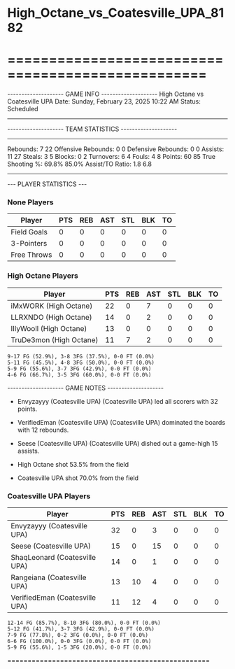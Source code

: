 # High_Octane_vs_Coatesville_UPA_8182

==================================================
==================================================

-------------------- GAME INFO --------------------
High Octane vs Coatesville UPA
Date: Sunday, February 23, 2025 10:22 AM
Status: Scheduled

--------------------------------------------------

-------------------- TEAM STATISTICS --------------------

---------------------------------------------------------------------------
Rebounds:                 7                         22
Offensive Rebounds:       0                         0
Defensive Rebounds:       0                         0
Assists:                  11                        27
Steals:                   3                         5
Blocks:                   0                         2
Turnovers:                6                         4
Fouls:                    4                         8
Points:                   60                        85
True Shooting %:          69.8%                     85.0%
Assist/TO Ratio:          1.8                       6.8

--------------------------------------------------

--- PLAYER STATISTICS ---

### None Players

|Player|PTS|REB|AST|STL|BLK|TO|
|---|---|---|---|---|---|---|
|Field Goals|0|0|0|0|0|0|
|3-Pointers|0|0|0|0|0|0|
|Free Throws|0|0|0|0|0|0|

### High Octane Players

|Player|PTS|REB|AST|STL|BLK|TO|
|---|---|---|---|---|---|---|
|iMxWORK (High Octane)|22|0|7|0|0|0|
|LLRXNDO (High Octane)|14|0|2|0|0|0|
|IIlyWooll (High Octane)|13|0|0|0|0|0|
|TruDe3mon (High Octane)|11|7|2|0|0|0|

```
9-17 FG (52.9%), 3-8 3FG (37.5%), 0-0 FT (0.0%)
5-11 FG (45.5%), 4-8 3FG (50.0%), 0-0 FT (0.0%)
5-9 FG (55.6%), 3-7 3FG (42.9%), 0-0 FT (0.0%)
4-6 FG (66.7%), 3-5 3FG (60.0%), 0-0 FT (0.0%)
```

-------------------- GAME NOTES --------------------

* Envyzayyy (Coatesville UPA) (Coatesville UPA) led all scorers with 32 points.
* VerifiedEman (Coatesville UPA) (Coatesville UPA) dominated the boards with 12 rebounds.
* Seese (Coatesville UPA) (Coatesville UPA) dished out a game-high 15 assists.

* High Octane shot 53.5% from the field

* Coatesville UPA shot 70.0% from the field

### Coatesville UPA Players

|Player|PTS|REB|AST|STL|BLK|TO|
|---|---|---|---|---|---|---|
|Envyzayyy (Coatesville UPA)|32|0|3|0|0|0|
|Seese (Coatesville UPA)|15|0|15|0|0|0|
|ShaqLeonard (Coatesville UPA)|14|0|1|0|0|0|
|Rangeiana (Coatesville UPA)|13|10|4|0|0|0|
|VerifiedEman (Coatesville UPA)|11|12|4|0|0|0|

```
12-14 FG (85.7%), 8-10 3FG (80.0%), 0-0 FT (0.0%)
5-12 FG (41.7%), 3-7 3FG (42.9%), 0-0 FT (0.0%)
7-9 FG (77.8%), 0-2 3FG (0.0%), 0-0 FT (0.0%)
6-6 FG (100.0%), 0-0 3FG (0.0%), 0-0 FT (0.0%)
5-9 FG (55.6%), 1-5 3FG (20.0%), 0-0 FT (0.0%)
```

==================================================
